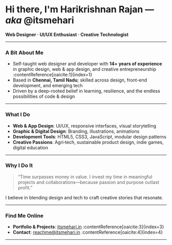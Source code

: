   #  Hi there, I'm **Harikrishnan Rajan** — *aka* **@itsmehari**
  
  **Web Designer · UI/UX Enthusiast · Creative Technologist**
  
  ---
  
  ###  A Bit About Me
  
  - Self-taught web designer and developer with **14+ years of experience** in graphic design, web & app design, and creative entrepreneurship :contentReference[oaicite:1]{index=1}  
  - Based in **Chennai, Tamil Nadu**; skilled across design, front-end development, and emerging tech 
  - Driven by a deep-rooted belief in learning, resilience, and the endless possibilities of code & design
  
  ---
  
  ###  What I Do
  
  - **Web & App Design**: UI/UX, responsive interfaces, visual storytelling  
  - **Graphic & Digital Design**: Branding, illustrations, animations  
  - **Development Tools**: HTML5, CSS3, JavaScript, modular design patterns  
  - **Creative Passions**: Agri‑tech, sustainable product design, indie games, digital education
  
  ---
  
  ###  Why I Do It
  
  > “Time surpasses money in value. I invest my time in meaningful projects and collaborations—because passion and purpose outlast profit.”
  
  I believe in blending design and tech to craft creative stories that resonate.
  
  ---
  
  ###  Find Me Online
  
  - **Portfolio & Projects**: [itsmehari.in](https://itsmehari.in) :contentReference[oaicite:3]{index=3}  
  - **Contact**: [reachme@itsmehari.in](mailto:reachme@itsmehari.in) :contentReference[oaicite:4]{index=4}
  
  ---
  
